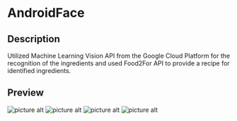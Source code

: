 # AndroidFace
## Description ##
Utilized Machine Learning Vision API from the Google Cloud Platform for the recognition of the ingredients and used Food2For API to provide a recipe for identified ingredients.
## Preview ##
![picture alt](https://challengepost-s3-challengepost.netdna-ssl.com/photos/production/software_photos/000/579/755/datas/gallery.jpg)
![picture alt](https://challengepost-s3-challengepost.netdna-ssl.com/photos/production/software_photos/000/579/752/datas/gallery.jpg)
![picture alt](https://challengepost-s3-challengepost.netdna-ssl.com/photos/production/software_photos/000/579/754/datas/gallery.jpg)
![picture alt](https://challengepost-s3-challengepost.netdna-ssl.com/photos/production/software_photos/000/579/756/datas/gallery.jpg)
